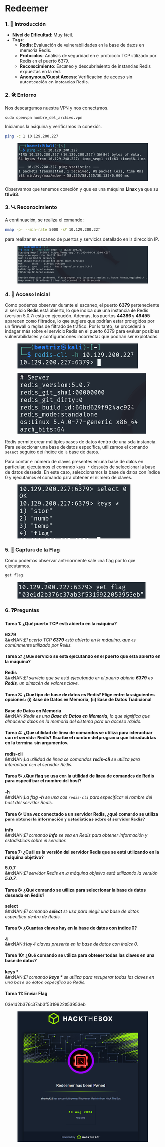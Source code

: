 # Redeemer

### 1. 📝 **Introducción**

* **Nivel de Dificultad**: Muy fácil.
* **Tags:**&#x20;
  * **Redis**: Evaluación de vulnerabilidades en la base de datos en memoria Redis.
  * **Protocolos**: Análisis de seguridad en el protocolo TCP utilizado por Redis en el puerto 6379.
  * **Reconocimiento**: Escaneo y descubrimiento de instancias Redis expuestas en la red.
  * **Anonymous/Guest Access**: Verificación de acceso sin autenticación en instancias Redis.

### 2. 🛠️ **Entorno**

Nos descargamos nuestra VPN y nos conectamos.

```
sudo openvpn nombre_del_archivo.vpn
```

Iniciamos la máquina y verificamos la conexión.

```bash
ping -c 1 10.129.200.227
```

<figure><img src="../../../.gitbook/assets/image (88).png" alt=""><figcaption></figcaption></figure>

Observamos que tenemos conexión y que es una máquina **Linux** ya que su **ttl=63**.

### 3. 🔍 **Reconocimiento**

A continuación, se realiza el comando:

```bash
nmap -p- --min-rate 5000 -sV 10.129.200.227
```

para realizar un escaneo de puertos y servicios detallado en la dirección IP.

<figure><img src="../../../.gitbook/assets/image (89).png" alt=""><figcaption></figcaption></figure>

### 4. 🚪 **Acceso Inicial**

Como podemos observar durante el escaneo, el puerto **6379** perteneciente al servicio **Redis** está abierto, lo que indica que una instancia de Redis (versión 5.0.7) está en ejecución. Además, los puertos **44386** y **49455** aparecen como filtrados, lo que sugiere que podrían estar protegidos por un firewall o reglas de filtrado de tráfico. Por lo tanto, se procederá a indagar más sobre el servicio Redis en el puerto 6379 para evaluar posibles vulnerabilidades y configuraciones incorrectas que podrían ser explotadas.

<figure><img src="../../../.gitbook/assets/image (90).png" alt=""><figcaption></figcaption></figure>

<figure><img src="../../../.gitbook/assets/image (91).png" alt=""><figcaption></figcaption></figure>

Redis permite crear múltiples bases de datos dentro de una sola instancia. Para seleccionar una base de datos específica, utilizamos el comando `select` seguido del índice de la base de datos.

Para contar el número de claves presentes en una base de datos en particular, ejecutamos el comando `keys *` después de seleccionar la base de datos deseada. En este caso, seleccionamos la base de datos con índice 0 y ejecutamos el comando para obtener el número de claves.

<figure><img src="../../../.gitbook/assets/image (92).png" alt=""><figcaption></figcaption></figure>

### 5. 🔑 **Captura de la Flag**

Como podemos observar anteriormente sale una flag por lo que ejecutamos.

```bash
get flag
```

<figure><img src="../../../.gitbook/assets/image (93).png" alt=""><figcaption></figcaption></figure>

### 6. ❓Preguntas

#### Tarea 1: ¿Qué puerto TCP está abierto en la máquina?

**6379**\
&#xNAN;_&#x45;l puerto TCP **6379** está abierto en la máquina, que es comúnmente utilizado por Redis._

#### Tarea 2: ¿Qué servicio se está ejecutando en el puerto que está abierto en la máquina?

**Redis**\
&#xNAN;_&#x45;l servicio que se está ejecutando en el puerto abierto **6379** es **Redis**, un almacén de valores clave._

#### Tarea 3: ¿Qué tipo de base de datos es Redis? Elige entre las siguientes opciones: (i) Base de Datos en Memoria, (ii) Base de Datos Tradicional

**Base de Datos en Memoria**\
&#xNAN;_&#x52;edis es una **Base de Datos en Memoria**, lo que significa que almacena datos en la memoria del sistema para un acceso rápido._

#### Tarea 4: ¿Qué utilidad de línea de comandos se utiliza para interactuar con el servidor Redis? Escribe el nombre del programa que introducirías en la terminal sin argumentos.

**redis-cli**\
&#xNAN;_&#x4C;a utilidad de línea de comandos **redis-cli** se utiliza para interactuar con el servidor Redis._

#### Tarea 5: ¿Qué flag se usa con la utilidad de línea de comandos de Redis para especificar el nombre del host?

**-h**\
&#xNAN;_&#x4C;a flag **-h** se usa con `redis-cli` para especificar el nombre del host del servidor Redis._

#### Tarea 6: Una vez conectado a un servidor Redis, ¿qué comando se utiliza para obtener la información y estadísticas sobre el servidor Redis?

**info**\
&#xNAN;_&#x45;l comando **info** se usa en Redis para obtener información y estadísticas sobre el servidor._

#### Tarea 7: ¿Cuál es la versión del servidor Redis que se está utilizando en la máquina objetivo?

**5.0.7**\
&#xNAN;_&#x45;l servidor Redis en la máquina objetivo está utilizando la versión **5.0.7**._

#### Tarea 8: ¿Qué comando se utiliza para seleccionar la base de datos deseada en Redis?

**select**\
&#xNAN;_&#x45;l comando **select** se usa para elegir una base de datos específica dentro de Redis._

#### Tarea 9: ¿Cuántas claves hay en la base de datos con índice 0?

**4**\
&#xNAN;_&#x48;ay 4 claves presente en la base de datos con índice 0._

#### Tarea 10: ¿Qué comando se utiliza para obtener todas las claves en una base de datos?

**keys \***\
&#xNAN;_&#x45;l comando **keys \*** se utiliza para recuperar todas las claves en una base de datos específica de Redis._

#### Tarea 11: Enviar Flag

03e1d2b376c37ab3f5319922053953eb

<figure><img src="../../../.gitbook/assets/image (94).png" alt=""><figcaption></figcaption></figure>
